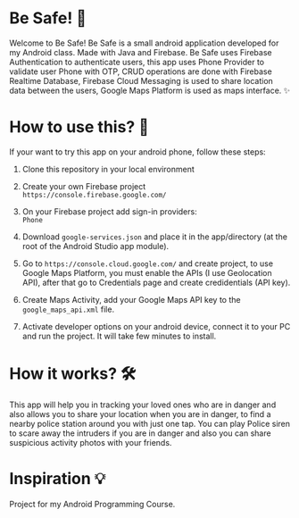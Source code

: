 # Be Safe! 📱
Welcome to Be Safe! Be Safe is a small android application developed for my Android class. Made with Java and Firebase. Be Safe uses Firebase Authentication to authenticate users, this app uses Phone Provider to validate user Phone with OTP, CRUD operations are done with Firebase Realtime Database, Firebase Cloud Messaging is used to share location data between the users, Google Maps Platform is used as maps interface. ✨


# How to use this? 🤔
If your want to try this app on your android phone, follow these steps: 

1. Clone this repository in your local environment

2. Create your own Firebase project <br>
```https://console.firebase.google.com/```

3. On your Firebase project add sign-in providers: <br>
```Phone```

4. Download ```google-services.json``` and place it in the app/directory (at the root of the Android Studio app module).

5. Go to ```https://console.cloud.google.com/``` and create project, to use Google Maps Platform, you must enable the APIs (I use Geolocation API), after that go to Credentials page and create credidentials (API key).

6. Create Maps Activity, add your Google Maps API key to the ```google_maps_api.xml``` file.

7. Activate developer options on your android device, connect it to your PC and run the project. It will take few minutes to install.

# How it works? 🛠
This app will help you in tracking your loved ones who are in danger and also allows you to share your location when you are in danger, to find a nearby police station around you with just one tap. You can play Police siren to scare away the intruders if you are in danger and also you can share suspicious activity photos with your friends. 

# Inspiration 💡
Project for my Android Programming Course.
